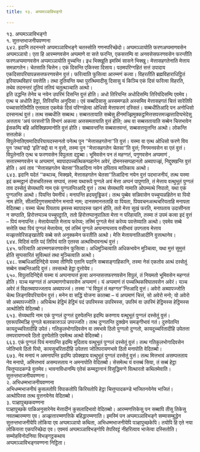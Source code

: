 ```yaml
---
title: १३. अप्पमञ्ञाविभङ्गो

---
```

१३. अप्पमञ्ञाविभङ्गो  
१. सुत्तन्तभाजनीयवण्णना  
६४२. इदानि तदनन्तरे अप्पमञ्ञाविभङ्गे चतस्सोति गणनपरिच्छेदो। अप्पमञ्ञायोति फरणअप्पमाणवसेन अप्पमञ्ञायो। एता हि आरम्मणवसेन अप्पमाणे वा सत्ते फरन्ति, एकसत्तम्पि वा अनवसेसफरणवसेन फरन्तीति फरणअप्पमाणवसेन अप्पमञ्ञायोति वुच्चन्ति। इध भिक्खूति इमस्मिं सासने भिक्खु। मेत्तासहगतेनाति मेत्ताय समन्नागतेन। चेतसाति चित्तेन। एकं दिसन्ति एकिस्सा दिसाय। पठमपरिग्गहितं सत्तं उपादाय एकदिसापरियापन्नसत्तफरणवसेन वुत्तं। फरित्वाति फुसित्वा आरम्मणं कत्वा। विहरतीति ब्रह्मविहाराधिट्ठितं इरियापथविहारं पवत्तेति। तथा दुतियन्ति यथा पुरत्थिमादीसु दिसासु यं किञ्चि एकं दिसं फरित्वा विहरति, तथेव तदनन्तरं दुतियं ततियं चतुत्थञ्चाति अत्थो।  
इति उद्धन्ति तेनेव च नयेन उपरिमं दिसन्ति वुत्तं होति। अधो तिरियन्ति अधोदिसम्पि तिरियंदिसम्पि एवमेव। एत्थ च अधोति हेट्ठा, तिरियन्ति अनुदिसा। एवं सब्बदिसासु अस्समण्डले अस्समिव मेत्तासहगतं चित्तं सारेतिपि पच्चासारेतिपीति एत्तावता एकमेकं दिसं परिग्गहेत्वा ओधिसो मेत्ताफरणं दस्सितं। सब्बधीतिआदि पन अनोधिसो दस्सनत्थं वुत्तं। तत्थ सब्बधीति सब्बत्थ। सब्बत्ततायाति सब्बेसु हीनमज्झिमुक्कट्ठमित्तसपत्तमज्झत्तादिप्पभेदेसु अत्तताय ‘अयं परसत्तो’ति विभागं अकत्वा अत्तसमतायाति वुत्तं होति; अथ वा सब्बत्ततायाति सब्बेन चित्तभावेन ईसकम्पि बहि अविक्खिपमानोति वुत्तं होति। सब्बावन्तन्ति सब्बसत्तवन्तं, सब्बसत्तयुत्तन्ति अत्थो। लोकन्ति सत्तलोकं।  
विपुलेनातिएवमादिपरियायदस्सनतो पनेत्थ पुन ‘‘मेत्तासहगतेना’’ति वुत्तं। यस्मा वा एत्थ ओधिसो फरणे विय पुन ‘तथा’सद्दो ‘इति’सद्दो वा न वुत्तो, तस्मा पुन ‘‘मेत्तासहगतेन चेतसा’’ति वुत्तं; निगमनवसेन वा एतं वुत्तं। विपुलेनाति एत्थ च फरणवसेन विपुलता दट्ठब्बा। भूमिवसेन पन तं महग्गतं, पगुणवसेन अप्पमाणं , सत्तारम्मणवसेन च अप्पमाणं, ब्यापादपच्चत्थिकप्पहानेन अवेरं, दोमनस्सप्पहानतो अब्यापज्झं, निद्दुक्खन्ति वुत्तं होति। अयं ताव ‘‘मेत्तासहगतेन चेतसा’’तिआदिना नयेन ठपिताय मातिकाय अत्थो।  
६४३. इदानि यदेतं ‘‘कथञ्च, भिक्खवे, मेत्तासहगतेन चेतसा’’तिआदिना नयेन वुत्तं पदभाजनीयं, तत्थ यस्मा इदं कम्मट्ठानं दोसचरितस्स सप्पायं, तस्मा यथारूपे पुग्गले अयं मेत्ता अप्पनं पापुणाति, तं मेत्ताय वत्थुभूतं पुग्गलं ताव दस्सेतुं सेय्यथापि नाम एकं पुग्गलन्तिआदि वुत्तं। तत्थ सेय्यथापि नामाति ओपम्मत्थे निपातो, यथा एकं पुग्गलन्ति अत्थो। पियन्ति पेमनीयं। मनापन्ति हदयवुड्ढिकरं। तत्थ पुब्बेव सन्निवासेन पच्चुप्पन्नहितेन वा पियो नाम होति, सीलादिगुणसमायोगेन मनापो नाम; दानसमानत्तताहि वा पियता, पियवचनअत्थचरियताहि मनापता वेदितब्बा। यस्मा चेत्थ पियताय इमस्स ब्यापादस्स पहानं होति, ततो मेत्ता सुखं फरति, मनापताय उदासीनता न सण्ठाति, हिरोत्तप्पञ्च पच्चुपट्ठाति, ततो हिरोत्तप्पानुपालिता मेत्ता न परिहायति, तस्मा तं उपमं कत्वा इदं वुत्तं – पियं मनापन्ति। मेत्तायेय्याति मेत्ताय फरेय्य; तस्मिं पुग्गले मेत्तं करेय्य पवत्तेय्याति अत्थो। एवमेव सब्बे सत्तेति यथा पियं पुग्गलं मेत्तायेय्य, एवं तस्मिं पुग्गले अप्पनाप्पत्ताय वसीभावं उपगताय मेत्ताय मज्झत्तवेरिसङ्खातेपि सब्बे सत्ते अनुक्कमेन फरतीति अत्थो। मेत्ति मेत्तायनातिआदीनि वुत्तत्थानेव।  
६४४. विदिसं वाति पदं तिरियं वाति एतस्स अत्थविभावनत्थं वुत्तं।  
६४५. फरित्वाति आरम्मणकरणवसेन फुसित्वा। अधिमुञ्चित्वाति अधिकभावेन मुञ्चित्वा, यथा मुत्तं सुमुत्तं होति सुप्पसारितं सुवित्थतं तथा मुञ्चित्वाति अत्थो।  
६४८. सब्बधिआदिनिद्देसे यस्मा तीणिपि एतानि पदानि सब्बसङ्गाहिकानि, तस्मा नेसं एकतोव अत्थं दस्सेतुं सब्बेन सब्बन्तिआदि वुत्तं। तस्सत्थो हेट्ठा वुत्तोयेव।  
६५०. विपुलादिनिद्देसे यस्मा यं अप्पनाप्पत्तं हुत्वा अनन्तसत्तफरणवसेन विपुलं, तं नियमतो भूमिवसेन महग्गतं होति। यञ्च महग्गतं तं अप्पमाणगोचरवसेन अप्पमाणं। यं अप्पमाणं तं पच्चत्थिकविघातवसेन अवेरं। यञ्च अवेरं तं विहतब्यापज्जताय अब्यापज्जं। तस्मा ‘‘यं विपुलं तं महग्गत’’न्तिआदि वुत्तं। अवेरो अब्यापज्जोति चेत्थ लिङ्गविपरियायेन वुत्तं। मनेन वा सद्धिं योजना कातब्बा – यं अप्पमाणं चित्तं, सो अवेरो मनो; यो अवेरो सो अब्यापज्जोति। अपिचेत्थ हेट्ठिमं हेट्ठिमं पदं उपरिमस्स उपरिमस्स, उपरिमं वा उपरिमं हेट्ठिमस्स हेट्ठिमस्स अत्थोतिपि वेदितब्बो।  
६५३. सेय्यथापि नाम एकं पुग्गलं दुग्गतं दुरुपेतन्ति इदम्पि करुणाय वत्थुभूतं पुग्गलं दस्सेतुं वुत्तं। एवरूपस्मिञ्हि पुग्गले बलवकारुञ्ञं उप्पज्जति। तत्थ दुग्गतन्ति दुक्खेन समङ्गीभावं गतं। दुरुपेतन्ति कायदुच्चरितादीहि उपेतं। गतिकुलभोगादिवसेन वा तमभावे ठितो पुग्गलो दुग्गतो, कायदुच्चरितादीहि उपेतत्ता तमपरायणभावे ठितो दुरुपेतोति एवमेत्थ अत्थो वेदितब्बो।  
६६३. एकं पुग्गलं पियं मनापन्ति इदम्पि मुदिताय वत्थुभूतं पुग्गलं दस्सेतुं वुत्तं। तत्थ गतिकुलभोगादिवसेन जोतिभावे ठितो पियो, कायसुचरितादीहि उपेतत्ता जोतिपरायणभावे ठितो मनापोति वेदितब्बो।  
६७३. नेव मनापं न अमनापन्ति इदम्पि उपेक्खाय वत्थुभूतं पुग्गलं दस्सेतुं वुत्तं। तत्थ मित्तभावं असम्पत्तताय नेव मनापो, अमित्तभावं असम्पत्तताय न अमनापोति वेदितब्बो। सेसमेत्थ यं वत्तब्बं सिया, तं सब्बं हेट्ठा चित्तुप्पादकण्डे वुत्तमेव। भावनाविधानम्पि एतेसं कम्मट्ठानानं विसुद्धिमग्गे वित्थारतो कथितमेवाति।  
सुत्तन्तभाजनीयवण्णना।  
२. अभिधम्मभाजनीयवण्णना  
अभिधम्मभाजनीयं कुसलतोपि विपाकतोपि किरियतोपि हेट्ठा चित्तुप्पादकण्डे भाजितनयेनेव भाजितं। अत्थोपिस्स तत्थ वुत्तनयेनेव वेदितब्बो।  
३. पञ्हापुच्छकवण्णना  
पञ्हापुच्छके पाळिअनुसारेनेव मेत्तादीनं कुसलादिभावो वेदितब्बो। आरम्मणत्तिकेसु पन सब्बापि तीसु तिकेसु नवतब्बारम्मणा एव। अज्झत्तारम्मणत्तिके बहिद्धारम्मणाति। इमस्मिं पन अप्पमञ्ञाविभङ्गे सम्मासम्बुद्धेन सुत्तन्तभाजनीयेपि लोकिया एव अप्पमञ्ञायो कथिता, अभिधम्मभाजनीयेपि पञ्हापुच्छकेपि। तयोपि हि एते नया लोकियत्ता एकपरिच्छेदा एव। एवमयं अप्पमञ्ञाविभङ्गोपि तेपरिवट्टं नीहरित्वाव भाजेत्वा दस्सितोति।  
सम्मोहविनोदनिया विभङ्गट्ठकथाय  
अप्पमञ्ञाविभङ्गवण्णना निट्ठिता।  